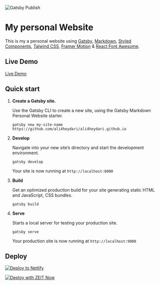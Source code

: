 ![Gatsby Publish](https://github.com/ali4heydari/ali4heydari.github.io/workflows/Gatsby%20Publish/badge.svg)

# My personal Website

This is my a personal website using [Gatsby](https://www.gatsbyjs.org/), [Markdown](https://www.markdownguide.org/), [Styled Components](https://styled-components.com/), [Talwind CSS](https://tailwindcss.com/), [Framer Motion](https://www.framer.com/motion/) & [React Font Awesome](https://github.com/FortAwesome/react-fontawesome).

## Live Demo

[Live Demo](https://ali4heydari.github.io/)

## Quick start

1.  **Create a Gatsby site.**

    Use the Gatsby CLI to create a new site, using the Gatsby Markdown Personal Website starter.

    ```shell
    gatsby new my-site-name https://github.com/ali4heydari/ali4heydari.github.io
    ```

2.  **Develop**

    Navigate into your new site’s directory and start the development environment.

    ```shell
    gatsby develop
    ```

    Your site is now running at `http://localhost:8000`

3.  **Build**

    Get an optimized production build for your site generating static HTML and JavaScript, CSS bundles.

    ```shell
    gatsby build
    ```

4.  **Serve**

    Starts a local server for testing your production site.

    ```shell
    gatsby serve
    ```

    Your production site is now running at `http://localhost:9000`

## Deploy

[![Deploy to Netlify](https://www.netlify.com/img/deploy/button.svg)](https://app.netlify.com/start/deploy?repository=https://github.com/ali4heydri/ali4heydari.github.io)

[![Deploy with ZEIT Now](https://zeit.co/button)](https://zeit.co/import/project?template=https://github.com/ali4heydri/ali4heydari.github.io)
